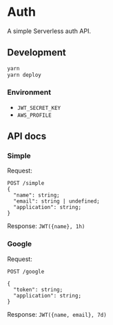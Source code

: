 # Auth

A simple Serverless auth API.

## Development

```bash
yarn
yarn deploy
```

### Environment

- `JWT_SECRET_KEY`
- `AWS_PROFILE`

## API docs

### Simple

Request:

```text
POST /simple
{
  "name": string;
  "email": string | undefined;
  "application": string;
}
```

Response: `JWT({name}, 1h)`

### Google

Request:

```text
POST /google

{
  "token": string;
  "application": string;
}
```

Response: `JWT({name, email}, 7d)`
